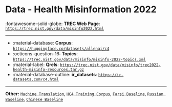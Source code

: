 # Data - Health Misinformation 2022 

:fontawesome-solid-globe: **TREC Web Page**: [`https://trec.nist.gov/data/misinfo2022.html`](https://trec.nist.gov/data/misinfo2022.html)

---

- :material-database: **Corpus**: [`https://huggingface.co/datasets/allenai/c4`](https://huggingface.co/datasets/allenai/c4)
- :octicons-question-16: **Topics**: [`https://trec.nist.gov/data/misinfo/misinfo-2022-topics.xml`](https://trec.nist.gov/data/misinfo/misinfo-2022-topics.xml)
- :material-label: **Qrels**: [`https://trec.nist.gov/data/misinfo/trec2022-health-misinfo-resources.tar.gz`](https://trec.nist.gov/data/misinfo/trec2022-health-misinfo-resources.tar.gz)
- :material-database-outline: **ir_datasets**: [`https://ir-datasets.com/c4.html`](https://ir-datasets.com/c4.html)


---

**Other:** [`Machine Translation`](https://ir.nist.gov/neuclir/neuCLIR-translations.tar.gz), [`HC4 Training Corpus`](https://ir.nist.gov/neuclir/hc4-docs.tar.gz), [`Farsi Baseline`](https://trec.nist.gov/data/neuclir/fas-base-run-results.txt), [`Russian Baseline`](https://trec.nist.gov/data/neuclir/rus-base-run-results.txt), [`Chinese Baseline`](https://trec.nist.gov/data/neuclir/zho-base-run-results.txt)
